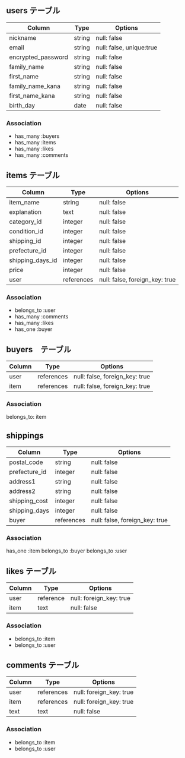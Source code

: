 ## users テーブル

| Column              | Type               | Options                  |
| ------------------- | ------------------ | ------------------------ |
| nickname            | string             | null: false              |
| email               | string             | null: false, unique:true |
| encrypted_password  | string             | null: false              |
| family_name         | string             | null: false              |
| first_name          | string             | null: false              |
| family_name_kana    | string             | null: false              |
| first_name_kana     | string             | null: false              |
| birth_day           | date               | null: false              |

### Association

- has_many :buyers
- has_many :items
- has_many :likes
- has_many :comments

##  items テーブル

| Column           | Type       | Options                        |
| ---------------- | ---------- | ------------------------------ |
| item_name        | string     | null: false                    |
| explanation      | text       | null: false                    |
| category_id      | integer    | null: false                    |
| condition_id     | integer    | null: false                    |
| shipping_id      | integer    | null: false                    |
| prefecture_id    | integer    | null: false                    |
| shipping_days_id | integer    | null: false                    |
| price            | integer    | null: false                    |
| user             | references | null: false, foreign_key: true |


### Association

- belongs_to :user
- has_many :comments
- has_many :likes
- has_one :buyer

## buyers　テーブル
 
| Column         | Type       | Options                        |
| -------------- | ---------- | ------------------------------ |
| user           | references | null: false, foreign_key: true |
| item           | references | null: false, foreign_key: true |

### Association
belongs_to: item

## shippings

| Column         | Type       | Options                        |
| -------------- | ---------- | ------------------------------ |
| postal_code    | string     | null: false                    |
| prefecture_id  | integer    | null: false                    |
| address1       | string     | null: false                    |
| address2       | string     | null: false                    |
| shipping_cost	 | integer    | null: false                    |
| shipping_days  | integer    | null: false                    |
| buyer          | references | null: false, foreign_key: true |

### Association
has_one :item
belongs_to :buyer
belongs_to :user

##  likes テーブル
| Column | Type       | Options                 |
| ------ | ---------- | ----------------------- |
| user   | reference  | null: foreign_key: true |
| item   | text       | null: false             |

### Association

- belongs_to :item
- belongs_to :user

##  comments テーブル
| Column | Type       | Options                 |
| ------ | ---------- | ----------------------- |
| user   | references | null: foreign_key: true |
| item   | references | null: foreign_key: true |
| text   | text       | null: false             |

### Association

- belongs_to :item
- belongs_to :user